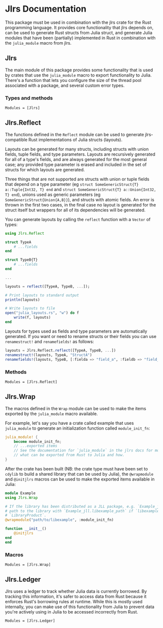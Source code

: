 # Jlrs Documentation

This package must be used in combination with the jlrs crate for the Rust programming language. It provides core functionality that jlrs depends on, can be used to generate Rust structs from Julia struct, and generate Julia modules that have been (partially) implemented in Rust in combination with the `julia_module` macro from jlrs.

## Jlrs

The main module of this package provides some functionality that is used by crates that use the `julia_module` macro to export functionality to Julia. There's a function that lets you configure the size of the thread pool associated with a package, and several custom error types.

### Types and methods

```@autodocs
Modules = [Jlrs]
```


## Jlrs.Reflect

The functions defined in the `Reflect` module can be used to generate jlrs-compatible Rust implementations of Julia structs (layouts).

Layouts can be generated for many structs, including structs with union fields, tuple fields, and type parameters. Layouts are recursively generated for all of a type's fields, and are always generated for the most general case; any provided type parameter is erased and included in the set of structs for which layouts are generated.

Three things that are not supported are structs with union or tuple fields that depend on a type parameter (eg `struct SomeGenericStruct{T} a::Tuple{Int32, T} end` and `struct SomeGenericStruct{T} a::Union{Int32, T} end`), unions used as generic parameters (eg `SomeGenericStruct{Union{A,B}}`), and structs with atomic fields. An error is thrown in the first two cases, in the final case no layout is generated for the struct itself but wrappers for all of its dependencies will be generated.

You can generate layouts by calling the `reflect` function with a `Vector` of types:

```julia
using Jlrs.Reflect

struct TypeA
    # ...fields
end

struct TypeB{T}
    # ...fields
end

...

layouts = reflect([TypeA, TypeB, ...]);

# Print layouts to standard output
println(layouts)

# Write layouts to file
open("julia_layouts.rs", "w") do f
    write(f, layouts)
end
```

Layouts for types used as fields and type parameters are automatically generated. If you want or need to rename structs or their fields you can use `renamestruct!` and `renamefields!` as follows:

```julia
layouts = Jlrs.Reflect.reflect([TypeA, TypeB, ...])
renamestruct!(layouts, TypeA, "StructA")
renamefields!(layouts, TypeB, [:fielda => "field_a", :fieldb => "field_b"])
```

### Methods

```@autodocs
Modules = [Jlrs.Reflect]
```


## Jlrs.Wrap

The macros defined in the `Wrap` module can be used to make the items exported by the `julia_module` macro available.

For example, let's say you have a crate called example that uses `julia_module` to generate an initialization function called `module_init_fn`:

```rust
julia_module! {
    become module_init_fn;
    // ...exported items
    // See the documentation for `julia_module` in the jlrs docs for more information about
    // what can be exported from Rust to Julia and how.
}
```

After the crate has been built (NB: the crate type must have been set to `cdylib` to build a shared library that can be used by Julia), the `@wrapmodule` and `@initjlrs` macros can be used to make the exported items available in Julia:

```julia
module Example
using Jlrs.Wrap

# If the library has been distributed as a JLL package, e.g. `Example_jll`, you can replace the 
# path to the library with `Example_jll.libexample_path` if `libexample` is the name of the 
# `LibraryProduct`.
@wrapmodule("path/to/libexample", :module_init_fn)

function __init__()
    @initjlrs
end
end
```

### Macros

```@autodocs
Modules = [Jlrs.Wrap]
```


## Jlrs.Ledger

Jlrs uses a ledger to track whether Julia data is currently borrowed. By tracking this information, it's safer to access data from Rust because it enforces Rust's borrowing rules at runtime. While this is mostly used internally, you can make use of this functionality from Julia to prevent data you're actively using in Julia to be accessed incorrectly from Rust.

```@autodocs
Modules = [Jlrs.Ledger]
```
